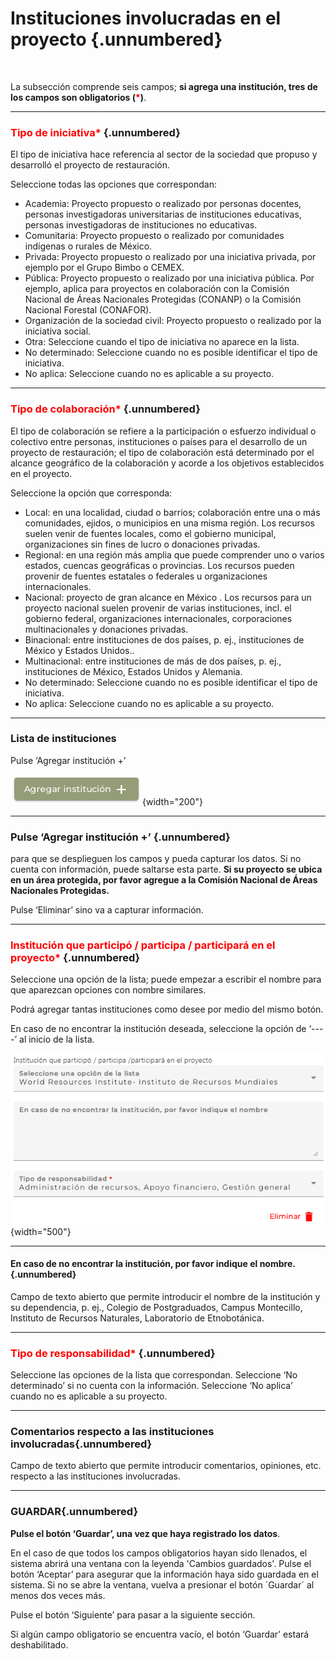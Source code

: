 #  Instituciones involucradas en el proyecto {.unnumbered}

<br>

La subsección comprende seis campos; **si agrega una institución, tres de los campos son obligatorios (<span style="color:red">\*</span>)**. 

----

### <span style="color:red">Tipo de iniciativa\*</span> {.unnumbered}
El tipo de iniciativa hace referencia al sector de la sociedad que propuso y desarrolló  el  proyecto de restauración.

Seleccione todas las opciones que correspondan:

- Academia:  Proyecto propuesto o realizado por personas docentes, personas investigadoras universitarias de instituciones educativas, personas investigadoras de instituciones no educativas.
- Comunitaria: Proyecto propuesto o realizado por comunidades indígenas o rurales de México.
- Privada: Proyecto propuesto o realizado por una iniciativa privada, por ejemplo por el Grupo Bimbo o CEMEX.
- Pública: Proyecto propuesto o realizado por una iniciativa pública. Por ejemplo, aplica para proyectos en colaboración con la Comisión Nacional de Áreas Nacionales Protegidas (CONANP) o la Comisión Nacional Forestal (CONAFOR).
- Organización de la sociedad civil: Proyecto propuesto o realizado por la iniciativa social.
- Otra: Seleccione cuando el tipo de iniciativa no aparece en la lista.
- No determinado: Seleccione cuando no es posible identificar el tipo de iniciativa.
- No aplica: Seleccione cuando no es aplicable a su proyecto. 

----

### <span style="color:red">Tipo de colaboración\*</span> {.unnumbered}

El tipo de colaboración se refiere a la participación o esfuerzo individual o colectivo entre personas, instituciones o países para el desarrollo de un proyecto de restauración; el tipo de colaboración está determinado por el alcance geográfico de la colaboración y acorde a los  objetivos establecidos en el proyecto.

Seleccione la opción que corresponda:

- Local: en una localidad, ciudad o barrios; colaboración entre una o más comunidades, ejidos, o municipios en una misma región. Los recursos suelen venir de fuentes locales, como el gobierno municipal, organizaciones sin fines de lucro o donaciones privadas.
- Regional: en una región más amplia que puede comprender uno o varios estados, cuencas geográficas o provincias. Los recursos pueden provenir de fuentes estatales o federales u organizaciones internacionales.
- Nacional: proyecto de gran alcance en México . Los recursos para un proyecto nacional suelen provenir de varias instituciones, incl. el gobierno federal,  organizaciones internacionales, corporaciones multinacionales y donaciones privadas.
- Binacional: entre instituciones de dos países, p. ej., instituciones de México y Estados Unidos..
- Multinacional: entre instituciones de más de dos países, p. ej., instituciones de México,  Estados Unidos y Alemania.
- No determinado: Seleccione cuando no es posible identificar el tipo de iniciativa.
- No aplica: Seleccione cuando no es aplicable a su proyecto.

----

### Lista de instituciones
Pulse ‘Agregar institución +’

![](images/Imagen7.png){width="200"}

----

### Pulse ‘Agregar institución +’ {.unnumbered}
para que se desplieguen los campos y pueda capturar los datos. Si no cuenta con información, puede saltarse esta parte. 
**Si su proyecto se ubica en un área protegida, por favor agregue a la Comisión Nacional de Áreas Nacionales Protegidas.**

Pulse ‘Eliminar’ sino va a capturar información.

----

### <span style="color:red">Institución que participó / participa / participará en el proyecto\*</span> {.unnumbered}

Seleccione una opción de la lista; puede empezar a escribir el nombre para que aparezcan opciones con nombre similares. 

Podrá agregar tantas instituciones como desee por medio del mismo botón. 

En caso de no encontrar la institución deseada, seleccione la opción de ‘----’ al inicio de la lista. 
 
![](images/Imagen8.png){width="500"}
 
----

#### En caso de no encontrar la institución, por favor indique el nombre.{.unnumbered}
Campo de texto abierto que permite introducir el nombre de la institución y su dependencia, p. ej., Colegio de Postgraduados, Campus Montecillo, Instituto de Recursos Naturales, Laboratorio de Etnobotánica. 

----

### <span style="color:red">Tipo de responsabilidad\*</span> {.unnumbered}
Seleccione las opciones de la lista que correspondan.
Seleccione ‘No determinado’ si no cuenta con la información. 
Seleccione ‘No aplica’ cuando no es aplicable a su proyecto.

----

### Comentarios respecto a las instituciones involucradas{.unnumbered}
Campo de texto abierto que permite introducir comentarios, opiniones, etc. respecto a las instituciones involucradas.

----

### GUARDAR{.unnumbered}

**Pulse el botón ‘Guardar’, una vez que haya registrado los datos**.

En el caso de que todos los campos obligatorios hayan sido llenados, el sistema abrirá una ventana con la leyenda 'Cambios guardados'. Pulse el botón ‘Aceptar’ para asegurar que la información haya sido guardada en el sistema. Si no se abre la ventana, vuelva a presionar el botón ´Guardar´ al menos dos veces más.

Pulse el botón ‘Siguiente’ para pasar a la siguiente sección. 

Si algún campo obligatorio se encuentra vacío, el botón ‘Guardar’ estará deshabilitado.
